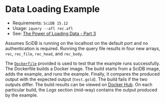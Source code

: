 # Data Loading Example

* Requirements: `SciDB 15.12`
* Usage: `iquery --afl rec.afl`
* See: [The Power of Loading Data - Part 3](http://rvernica.github.io/2016/08/load-data-table)

Assumes SciDB is running on the localhost on the default port and no authentication is required. Running the query file results in four new arrays, `rec`, `rec_file`, `rec_head`, and `rec_body`.

The [`Dockerfile`](Dockerfile) provided is used to test that the example runs successfully. The Dockerfile builds a Docker image. The build starts from a SciDB image, adds the example, and runs the example. Finally, it compares the produced output with the expected output (`test.gold`). The build fails if the two outputs differ. The build results can be viewed on [Docker Hub](https://hub.docker.com/r/rvernica/scidb-examples/builds/). On each particular build, the *Logs* section (mid-way) contains the output produced by the example.

